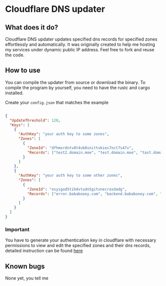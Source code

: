 # Cloudflare DNS updater

## What does it do?
Cloudflare DNS updater updates specified dns records for specified zones effortlessly and automatically. It was originally created to help me hosting my services under dynamic public IP address. Feel free to fork and reuse the code.


## How to use
You can compile the updater from source or download the binary. To compile the program by yourself, you need to have the rustc and cargo installed.

Create your `config.json` that matches the example
```json

{
  "UpdateThreshold": 120,
  "Keys": [
    {
      "AuthKey": "your auth key to some zones",
      "Zones": [
        {
          "ZoneId": "dfhmordntv8t4vb8snittvbies7nct7s47v",
          "Records": ["test2.domain.moe", "test.domain.moe", "tast.domain.moe"]
        }
      ]
    },
    {
      "AuthKey": "your auth key to some other zones",
      "Zones": [
        {
          "ZoneId": "esyigod5tihdvtudn5gitvnecrasdadg",
          "Records": ["error.bababooey.com", "backend.bababooey.com", "bababooey.com"]
        }
      ]
    }
  ]
}

```

### Important
You have to generate your authentication key in cloudflare with necessary permissions to view and edit the specified zones and their dns records, detailed instruction can be found [here](https://support.cloudflare.com/hc/en-us/articles/200167836-Managing-API-Tokens-and-Keys)


## Known bugs
None yet, you tell me
